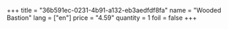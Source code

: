 +++
title = "36b591ec-0231-4b91-a132-eb3aedfdf8fa"
name = "Wooded Bastion"
lang = ["en"]
price = "4.59"
quantity = 1
foil = false
+++
